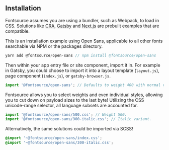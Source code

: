 ## Installation

Fontsource assumes you are using a bundler, such as Webpack, to load in CSS. Solutions like [CRA](https://create-react-app.dev/), [Gatsby](https://www.gatsbyjs.org/) and [Next.js](https://nextjs.org/) are prebuilt examples that are compatible.

This is an installation example using Open Sans, applicable to all other fonts searchable via NPM or the packages directory.

```javascript
yarn add @fontsource/open-sans // npm install @fontsource/open-sans
```

Then within your app entry file or site component, import it in. For example in Gatsby, you could choose to import it into a layout template (`layout.js`), page component (`index.js`), or `gatsby-browser.js`.

```javascript
import '@fontsource/open-sans'; // Defaults to weight 400 with normal variant.
```

Fontsource allows you to select weights and even individual styles, allowing you to cut down on payload sizes to the last byte! Utilizing the CSS unicode-range selector, all language subsets are accounted for.

```javascript
import '@fontsource/open-sans/500.css'; // Weight 500.
import '@fontsource/open-sans/900-italic.css'; // Italic variant.
```

Alternatively, the same solutions could be imported via SCSS!

```scss
@import '~@fontsource/open-sans/index.css';
@import '~@fontsource/open-sans/300-italic.css';
```
